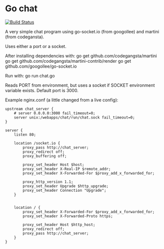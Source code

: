 Go chat
=======

[![Build Status](https://travis-ci.org/Tritlo/go-chat.svg?branch=master)](https://travis-ci.org/Tritlo/go-chat)

A very simple chat program using go-socket.io (from googollee) and martini
(from codegansta).

Uses either a port or a socket.

After installing dependencies with:
    go get     github.com/codegangsta/martini
    go get github.com/codegangsta/martini-contrib/render
    go get github.com/googollee/go-socket.io


Run with:
    go run chat.go

Reads PORT from environment, but uses a socket if SOCKET environment variable
exists. Default port is 3000.

Example nginx.conf (a little changed from a live config):

    upstream chat_server {
        # server 0.0.0.0:3000 fail_timeout=0;
        server unix:/webapps/chat/run/chat.sock fail_timeout=0;
    }

    server {
        listen 80;

        location /socket.io {
            proxy_pass http://chat_server;
            proxy_redirect off;
            proxy_buffering off;

            proxy_set_header Host $host;
            proxy_set_header X-Real-IP $remote_addr;
            proxy_set_header X-Forwarded-For $proxy_add_x_forwarded_for;

            proxy_http_version 1.1;
            proxy_set_header Upgrade $http_upgrade;
            proxy_set_header Connection "Upgrade";
        }


        location / {
            proxy_set_header X-Forwarded-For $proxy_add_x_forwarded_for;
            proxy_set_header X-Forwarded-Proto https;

            proxy_set_header Host $http_host;
            proxy_redirect off;
            proxy_pass http://chat_server;
        }
    }
